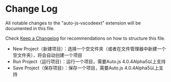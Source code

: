 # Change Log
All notable changes to the "auto-js-vscodeext" extension will be documented in this file.

Check [Keep a Changelog](http://keepachangelog.com/) for recommendations on how to structure this file.

* New Project（新建项目）：选择一个空文件夹（或者在文件管理器中新建一个空文件夹），将会自动创建一个项目
* Run Project（运行项目）：运行一个项目，需要Auto.js 4.0.4Alpha5以上支持
* Save Project（保存项目）：保存一个项目，需要Auto.js 4.0.4Alpha5以上支持